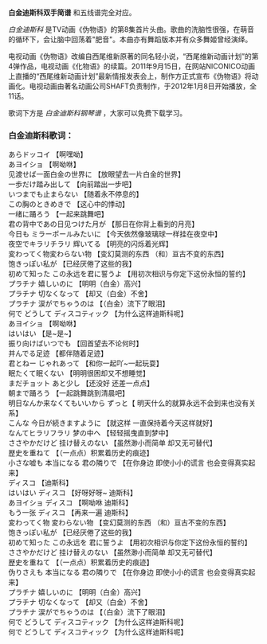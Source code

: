 

**白金迪斯科双手简谱** 和五线谱完全对应。

_白金迪斯科_ 是TV动画《伪物语》的第8集首片头曲。歌曲的洗脑性很强，在萌音的循环下，会让脑中回荡着"肥音"。本曲亦有舞蹈版本并有众多舞姬曾经演绎。

电视动画《伪物语》改编自西尾维新原著的同名轻小说，“西尾维新动画计划”的第4弹作品，电视动画《化物语》的续篇。2011年9月15日，在网站NICONICO动画上直播的“西尾维新动画计划”最新情报发表会上，制作方正式宣布《伪物语》将动画化。电视动画由著名动画公司SHAFT负责制作，于2012年1月8日开始播放，全11话。

歌词下方是 _白金迪斯科钢琴谱_ ，大家可以免费下载学习。

### 白金迪斯科歌词：

あらドッコイ 【啊嘿呦】  
あヨイショ 【啊呦咻】  
见渡せば一面白金の世界に 【放眼望去一片白金的世界】  
一歩だけ踏み出して 【向前踏出一步吧】  
いつまでも止まらない 【随着永不停息的】  
この胸のときめきで 【这心中的悸动】  
一绪に踊ろう 【一起来跳舞吧】  
君の背中であの日见つけた月が 【那日在你背上看到的月亮】  
今日も ミラーポールみたいに 【今天依然像玻璃球一样挂在夜空中】  
夜空でキラリチラリ 辉いてる 【明亮的闪烁着光辉】  
変わってく物変わらない物 【变幻莫测的东西 （和）亘古不变的东西】  
饱きっぽい私が 【已经厌倦了这些的我】  
初めて知った この永远を君に誓うよ 【用初次相识与你定下这份永恒的誓约】  
プラチナ 嬉しいのに 【明明（白金）高兴】  
プラチナ 切なくなって 【却又（白金）不舍】  
プラチナ 涙がでちゃうのは 【（白金）流下了眼泪】  
何で どうして ディスコティック 【为什么这样迪斯科呢】  
あヨイショ 【啊呦咻】  
はいはい 【是~是~】  
振り向けばいつでも 【回首望去不论何时】  
并んでる足迹 【都伴随着足迹】  
君とねー じゃれあって 【和你一起吖~一起玩耍】  
眠たくて眠くない 【明明很困却又不想睡觉】  
まだチョット あと少し 【还没好 还差一点点】  
朝まで踊ろう 【一起跳舞跳到清晨吧】  
明日なんか来なくてもいいから ずっと【 明天什么的就算永远不会到来也没有关系】  
こんな 今日が続きますように 【就这样 一直保持着今天这样就好】  
なんてヒラリフラリ 梦の中へ 【轻轻摇曳直到梦中】  
ささやかだけど 挂け替えのない 【虽然渺小而简单 却又无可替代】  
歴史を重ねて 【（一点点）积累着历史的痕迹】  
小さな嘘も 本当になる 君の隣りで 【在你身边 即使小小的谎言 也会变得真实起来】  
ディスコ 【迪斯科】  
はいはい ディスコ 【好呀好呀~ 迪斯科】  
あヨイショ ディスコ 【啊呦咻 迪斯科】  
もう一张 ディスコ 【再来一遍 迪斯科】  
変わってく物 変わらない物 【变幻莫测的东西 （和）亘古不变的东西】  
饱きっぽい私が 【已经厌倦了这些的我】  
初めて知った この永远を 君に誓うよ 【用初次相识与你定下这份永恒的誓约】  
ささやかだけど 挂け替えのない 【虽然渺小而简单 却又无可替代】  
歴史を重ねて 【（一点点）积累着历史的痕迹】  
伪りさえも 本当になる 君の隣りで 【在你身边 即使小小的谎言 也会变得真实起来】  
プラチナ 嬉しいのに 【明明（白金）高兴】  
プラチナ 切なくなって 【却又（白金）不舍】  
プラチナ 涙がでちゃうのは 【（白金）流下了眼泪】  
何で どうして ディスコティック 【为什么这样迪斯科呢】  
何で どうして ディスコティック 【为什么这样迪斯科呢】

